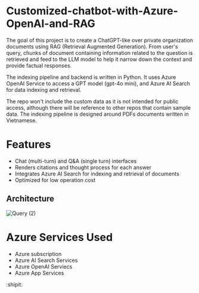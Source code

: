 # Customized-chatbot-with-Azure-OpenAI-and-RAG
The goal of this project is to create a ChatGPT-like over private organization documents using RAG (Retrieval Augmented Generation). From user's query, chunks of document containing information related to the question is retrieved and feed to the LLM model to help it narrow down the context and provide factual responses.

The indexing pipeline and backend is written in Python. It uses Azure OpenAI Service to access a GPT model (gpt-4o mini), and Azure AI Search for data indexing and retrieval.

The repo won't include the custom data as it is not intended for public access, although there will be reference to other repos that contain sample data. The indexing pipeline is designed around PDFs documents written in Vietnamese.

# Features
- Chat (multi-turn) and Q&A (single turn) interfaces
- Renders citations and thought process for each answer
- Integrates Azure AI Search for indexing and retrieval of documents
- Optimized for low operation cost

## Architecture
![Query (2)](https://github.com/user-attachments/assets/1aeaee8f-349c-48e4-aac0-56db2b520905)

# Azure Services Used
- Azure subscription 
- Azure AI Search Services
- Azure OpenAI Serviecs
- Azure App Services

:shipit:
